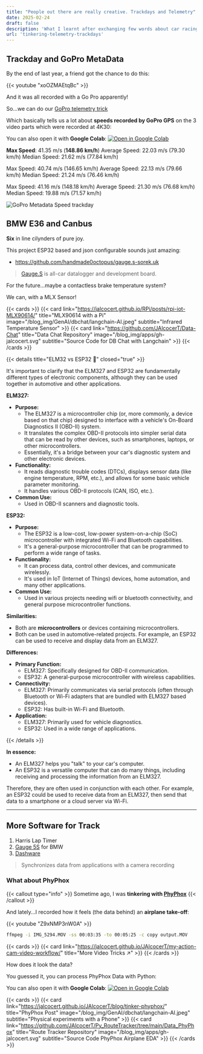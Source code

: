 ```yaml
---
title: "People out there are really creative. Trackdays and Telemetry"
date: 2025-02-24
draft: false
description: 'What I learnt after exchanging few words about car racing, canbus and telemetry.'
url: 'tinkering-telemetry-trackdays'
---
```




## Trackday and GoPro MetaData

<!-- 
https://www.youtube.com/watch?v=xoOZMAEtqBc 
-->

By the end of last year, a friend got the chance to do this:

{{< youtube "xoOZMAEtqBc" >}}

And it was all recorded with a Go Pro apparently!

So...we can do our [GoPro telemetry trick](https://jalcocert.github.io/JAlcocerT/dji-oa5pro-firmware-updates/#extracting-telemetry-data-from-gph9)

Which basically tells us a lot about **speeds recorded by GoPro GPS** on the 3 video parts which were recorded at 4K30:

You can also open it with **Google Colab**: [![Open in Google Colab](https://colab.research.google.com/assets/colab-badge.svg)](https://colab.research.google.com/github/JAlcocerT/Py_RouteTracker/blob/main/Z_GoPro/gopro_explore_speeds_TrackDay.ipynb)

<!-- 
https://github.com/JAlcocerT/Py_RouteTracker/blob/main/Z_GoPro/gopro_explore_speeds_TrackDay.ipynb
 -->


**Max Speed**: 41.35 m/s (**148.86 km/h**)
Average Speed: 22.03 m/s (79.30 km/h)
Median Speed: 21.62 m/s (77.84 km/h)

Max Speed: 40.74 m/s (146.65 km/h)
Average Speed: 22.13 m/s (79.66 km/h)
Median Speed: 21.24 m/s (76.46 km/h)

Max Speed: 41.16 m/s (148.18 km/h)
Average Speed: 21.30 m/s (76.68 km/h)
Median Speed: 19.88 m/s (71.57 km/h)

![GoPro Metadata Speed trackday](/blog_img/karting/gopro-gps-trackday-speed.png)

## BMW E36 and Canbus

**Six** in line cilynders of pure joy.

This project ESP32 based and json configurable sounds just amazing:

* https://github.com/handmade0octopus/gauge.s-sorek.uk

> [Gauge.S](https://sorek.uk/) is all-car datalogger and development board.



For the future...maybe a contactless brake temperature system?

We can, with a MLX Sensor!

{{< cards >}}
  {{< card link="https://jalcocert.github.io/RPi/posts/rpi-iot-MLX90614/" title="MLX90614 with a Pi" image="/blog_img/GenAI/dbchat/langchain-AI.jpeg" subtitle="Infrared Temperature Sensor" >}}
  {{< card link="https://github.com/JAlcocerT/Data-Chat" title="Data Chat Repository" image="/blog_img/apps/gh-jalcocert.svg" subtitle="Source Code for DB Chat with Langchain" >}}
{{< /cards >}}


{{< details title="ELM32 vs ESP32 📌" closed="true" >}}

It's important to clarify that the ELM327 and ESP32 are fundamentally different types of electronic components, although they can be used together in automotive and other applications. 

**ELM327:**

* **Purpose:**
    * The ELM327 is a microcontroller chip (or, more commonly, a device based on that chip) designed to interface with a vehicle's On-Board Diagnostics II (OBD-II) system.
    * It translates the complex OBD-II protocols into simpler serial data that can be read by other devices, such as smartphones, laptops, or other microcontrollers.
    * Essentially, it's a bridge between your car's diagnostic system and other electronic devices.
* **Functionality:**
    * It reads diagnostic trouble codes (DTCs), displays sensor data (like engine temperature, RPM, etc.), and allows for some basic vehicle parameter monitoring.
    * It handles various OBD-II protocols (CAN, ISO, etc.).
* **Common Use:**
    * Used in OBD-II scanners and diagnostic tools.

**ESP32:**

* **Purpose:**
    * The ESP32 is a low-cost, low-power system-on-a-chip (SoC) microcontroller with integrated Wi-Fi and Bluetooth capabilities.
    * It's a general-purpose microcontroller that can be programmed to perform a wide range of tasks.
* **Functionality:**
    * It can process data, control other devices, and communicate wirelessly.
    * It's used in IoT (Internet of Things) devices, home automation, and many other applications.
* **Common Use:**
    * Used in various projects needing wifi or bluetooth connectivity, and general purpose microcontroller functions.

**Similarities:**

* Both are **microcontrollers** or devices containing microcontrollers.
* Both can be used in automotive-related projects. For example, an ESP32 can be used to receive and display data from an ELM327.

**Differences:**

* **Primary Function:**
    * ELM327: Specifically designed for OBD-II communication.
    * ESP32: A general-purpose microcontroller with wireless capabilities.
* **Connectivity:**
    * ELM327: Primarily communicates via serial protocols (often through Bluetooth or Wi-Fi adapters that are bundled with ELM327 based devices).
    * ESP32: Has built-in Wi-Fi and Bluetooth.
* **Application:**
    * ELM327: Primarily used for vehicle diagnostics.
    * ESP32: Used in a wide range of applications.

{{< /details >}}

**In essence:**

* An ELM327 helps you "talk" to your car's computer.
* An ESP32 is a versatile computer that can do many things, including receiving and processing the information from an ELM327.

Therefore, they are often used in conjunction with each other. For example, an ESP32 could be used to receive data from an ELM327, then send that data to a smartphone or a cloud server via Wi-Fi.


---

## More Software for Track

1. Harris Lap Timer
2. [Gauge 5S](https://shop.sorek.uk/) for BMW
3. [Dashware](https://dashware.software.informer.com/)

> Synchronizes data from applications with a camera recording

### What about PhyPhox

{{< callout type="info" >}}
Sometime ago, I was **tinkering with [PhyPhox](https://jalcocert.github.io/JAlcocerT/blog/tinker-phyphox/)**
{{< /callout >}}

And lately...I recorded how it feels (the data behind) an **airplane take-off**:

<!-- 
https://youtube.com/shorts/Z9xNMP3nW0A?feature=share 
-->

{{< youtube "Z9xNMP3nW0A" >}}

```sh
ffmpeg -i IMG_5294.MOV -ss 00:03:35 -to 00:05:25 -c copy output.MOV
```

{{< cards >}}
  {{< card link="https://jalcocert.github.io/JAlcocerT/my-action-cam-video-workflow/" title="More Video Tricks ↗" >}}
{{< /cards >}}

How does it look the data?

You guessed it, you can process PhyPhox Data with Python:

You can also open it with **Google Colab**: [![Open in Google Colab](https://colab.research.google.com/assets/colab-badge.svg)](https://colab.research.google.com/github/JAlcocerT/Py_RouteTracker/blob/main/Z_GoPro/gopro_explore_speeds_TrackDay.ipynb)

{{< cards >}}
  {{< card link="https://jalcocert.github.io/JAlcocerT/blog/tinker-phyphox/" title="PhyPhox Post" image="/blog_img/GenAI/dbchat/langchain-AI.jpeg" subtitle="Physical experiments with a Phone" >}}
  {{< card link="https://github.com/JAlcocerT/Py_RouteTracker/tree/main/Data_PhyPhox" title="Route Tracker Repository" image="/blog_img/apps/gh-jalcocert.svg" subtitle="Source Code PhyPhox Airplane EDA" >}}
{{< /cards >}}